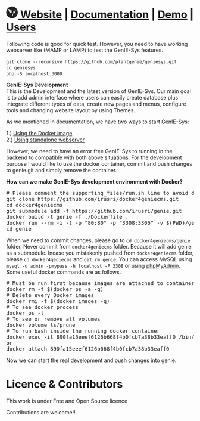 [![GenIECMS](https://github.com/plantgenie/geniesys/blob/master/docs/images/logo_32.png?raw=true "Download") Website](http://geniesys.org) | [Documentation](https://geniesys.readthedocs.io/en/latest/index.html) | [Demo](https://eucgenie.org) | [Users](https://geniesys.readthedocs.io/en/latest/clients.html)
=======
<!--[![readthedocs](https://readthedocs.org/projects/geniecms/badge/?version=latest "readthedocs")](http://geniecms.readthedocs.io/en/latest/installation_updates.html)-->


<!--| **Quick Installation** | **Demo** | 
|----------|----------|
|    <a href="https://raw.githubusercontent.com/plantgenie/geniesys/master/docs/images/Quick_installation.gif" target="_blank"><img src="https://github.com/plantgenie/geniesys/blob/master/docs/images/Quick_installation.gif"></a>      |  <a href="https://eucgenie.org" target="_blank"><img src="https://github.com/plantgenie/geniesys/blob/master/docs/images/genie_demo.png?raw=true"></a>        |  
-->
<aside class="notice">
Following code is good for quick test. However, you need to have working webserver like (MAMP or LAMP) to test the GenIE-Sys features.
</aside>

```shell
git clone --recursive https://github.com/plantgenie/geniesys.git
cd geniesys
php -S localhost:3000 
```

<!--
[![asciicast](https://asciinema.org/a/6kwlxee1o1qt15r3gunx7lt08.png)](https://asciinema.org/a/6kwlxee1o1qt15r3gunx7lt08)

**Make your wish**


 [![Beerpay](https://beerpay.io/plantgenie/geniesys/make-wish.svg?style=flat)](https://beerpay.io/plantgenie/geniesys)
-->
**GenIE-Sys Development**  
This is the Development and the latest version of GenIE-Sys. Our main goal is to add admin interface where users can easily create database plus integrate different types of data, create new pages and menus, configure tools and changing website layout by using Themes.

As we mentioned in documentation, we have two ways to start GenIE-Sys:

1.) [Using the Docker image](https://github.com/irusri/Docker4GenIECMS)   
2.) [Using standalone webserver](https://geniesys.readthedocs.io/en/latest/installation_updates.html)

However, we need to have an error free GenIE-Sys to running in the backend to compatible with both above situations. For the development purpose I would like to use the docker container, commit and push changes to genie.git and simply remove the container.  

**How can we make GenIE-Sys development environment with Docker?**
<pre>
# Please comment the supporting_files/run.sh line to avoid download the geniecms.git  
git clone https://github.com/irusri/docker4geniecms.git  
cd docker4geniecms  
git submodule add -f https://github.com/irusri/genie.git  
docker build -t genie -f ./Dockerfile .  
docker run --rm -i -t -p "80:80" -p "3308:3306" -v ${PWD}/genie:/app -v ${PWD}/mysql:/var/lib/mysql -e MYSQL_ADMIN_PASS="mypass" --name genie genie  
cd genie 
</pre>

When we need to commit changes, please go to `cd docker4geniecms/genie` folder. Never commit from `docker4geniecms` folder. Because it will add genie as a submodule. Incase you mistakenly pushed from `docker4geniecms` folder, please `cd docker4geniecms` and  `git rm genie`. You can access MySQL using `mysql -u admin -pmypass -h localhost -P 3308` or using [phpMyAdmin](http://localhost/phpmyadmin). Some useful docker commands are as follows.
<pre>
# Must be run first because images are attached to containers
docker rm -f $(docker ps -a -q)
# Delete every Docker images
docker rmi -f $(docker images -q)
# To see docker process
docker ps -l 
# To see or remove all volumes
docker volume ls/prune
# To run bash inside the running docker container
docker exec -it 890fa15eeef6126b668f4b0fcb7a38b33eaff0 /bin/bash
or
docker attach 890fa15eeef6126b668f4b0fcb7a38b33eaff0
</pre>

Now we can start the real development and push changes into genie.


Licence & Contributors
======================

This work is under Free and Open Source licence

Contributions are welcome!!
